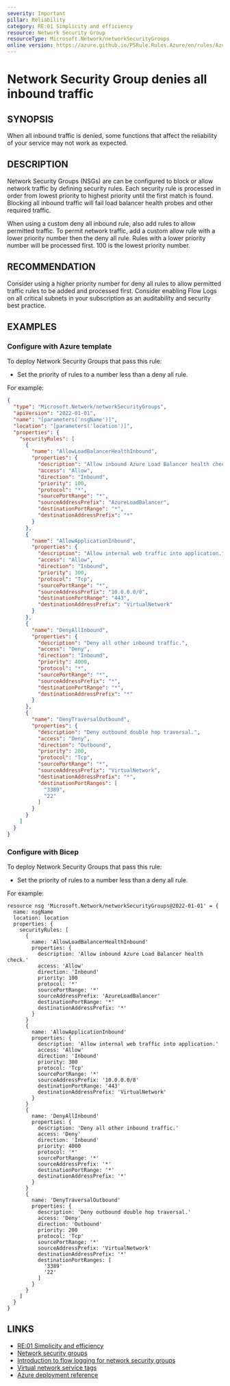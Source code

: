 ```yaml
---
severity: Important
pillar: Reliability
category: RE:01 Simplicity and efficiency
resource: Network Security Group
resourceType: Microsoft.Network/networkSecurityGroups
online version: https://azure.github.io/PSRule.Rules.Azure/en/rules/Azure.NSG.DenyAllInbound/
---
```


# Network Security Group denies all inbound traffic

## SYNOPSIS

When all inbound traffic is denied, some functions that affect the reliability of your service may not work as expected.

## DESCRIPTION

Network Security Groups (NSGs) are can be configured to block or allow network traffic by defining security rules.
Each security rule is processed in order from lowest priority to highest priority until the first match is found.
Blocking all inbound traffic will fail load balancer health probes and other required traffic.

When using a custom deny all inbound rule, also add rules to allow permitted traffic.
To permit network traffic, add a custom allow rule with a lower priority number then the deny all rule.
Rules with a lower priority number will be processed first.
100 is the lowest priority number.

## RECOMMENDATION

Consider using a higher priority number for deny all rules to allow permitted traffic rules to be added and processed first.
Consider enabling Flow Logs on all critical subnets in your subscription as an auditability and security best practice.

## EXAMPLES

### Configure with Azure template

To deploy Network Security Groups that pass this rule:

- Set the priority of rules to a number less than a deny all rule.

For example:

```json
{
  "type": "Microsoft.Network/networkSecurityGroups",
  "apiVersion": "2022-01-01",
  "name": "[parameters('nsgName')]",
  "location": "[parameters('location')]",
  "properties": {
    "securityRules": [
      {
        "name": "AllowLoadBalancerHealthInbound",
        "properties": {
          "description": "Allow inbound Azure Load Balancer health check.",
          "access": "Allow",
          "direction": "Inbound",
          "priority": 100,
          "protocol": "*",
          "sourcePortRange": "*",
          "sourceAddressPrefix": "AzureLoadBalancer",
          "destinationPortRange": "*",
          "destinationAddressPrefix": "*"
        }
      },
      {
        "name": "AllowApplicationInbound",
        "properties": {
          "description": "Allow internal web traffic into application.",
          "access": "Allow",
          "direction": "Inbound",
          "priority": 300,
          "protocol": "Tcp",
          "sourcePortRange": "*",
          "sourceAddressPrefix": "10.0.0.0/8",
          "destinationPortRange": "443",
          "destinationAddressPrefix": "VirtualNetwork"
        }
      },
      {
        "name": "DenyAllInbound",
        "properties": {
          "description": "Deny all other inbound traffic.",
          "access": "Deny",
          "direction": "Inbound",
          "priority": 4000,
          "protocol": "*",
          "sourcePortRange": "*",
          "sourceAddressPrefix": "*",
          "destinationPortRange": "*",
          "destinationAddressPrefix": "*"
        }
      },
      {
        "name": "DenyTraversalOutbound",
        "properties": {
          "description": "Deny outbound double hop traversal.",
          "access": "Deny",
          "direction": "Outbound",
          "priority": 200,
          "protocol": "Tcp",
          "sourcePortRange": "*",
          "sourceAddressPrefix": "VirtualNetwork",
          "destinationAddressPrefix": "*",
          "destinationPortRanges": [
            "3389",
            "22"
          ]
        }
      }
    ]
  }
}
```

### Configure with Bicep

To deploy Network Security Groups that pass this rule:

- Set the priority of rules to a number less than a deny all rule.

For example:

```bicep
resource nsg 'Microsoft.Network/networkSecurityGroups@2022-01-01' = {
  name: nsgName
  location: location
  properties: {
    securityRules: [
      {
        name: 'AllowLoadBalancerHealthInbound'
        properties: {
          description: 'Allow inbound Azure Load Balancer health check.'
          access: 'Allow'
          direction: 'Inbound'
          priority: 100
          protocol: '*'
          sourcePortRange: '*'
          sourceAddressPrefix: 'AzureLoadBalancer'
          destinationPortRange: '*'
          destinationAddressPrefix: '*'
        }
      }
      {
        name: 'AllowApplicationInbound'
        properties: {
          description: 'Allow internal web traffic into application.'
          access: 'Allow'
          direction: 'Inbound'
          priority: 300
          protocol: 'Tcp'
          sourcePortRange: '*'
          sourceAddressPrefix: '10.0.0.0/8'
          destinationPortRange: '443'
          destinationAddressPrefix: 'VirtualNetwork'
        }
      }
      {
        name: 'DenyAllInbound'
        properties: {
          description: 'Deny all other inbound traffic.'
          access: 'Deny'
          direction: 'Inbound'
          priority: 4000
          protocol: '*'
          sourcePortRange: '*'
          sourceAddressPrefix: '*'
          destinationPortRange: '*'
          destinationAddressPrefix: '*'
        }
      }
      {
        name: 'DenyTraversalOutbound'
        properties: {
          description: 'Deny outbound double hop traversal.'
          access: 'Deny'
          direction: 'Outbound'
          priority: 200
          protocol: 'Tcp'
          sourcePortRange: '*'
          sourceAddressPrefix: 'VirtualNetwork'
          destinationAddressPrefix: '*'
          destinationPortRanges: [
            '3389'
            '22'
          ]
        }
      }
    ]
  }
}
```

## LINKS

- [RE:01 Simplicity and efficiency](https://learn.microsoft.com/azure/well-architected/reliability/simplify)
- [Network security groups](https://learn.microsoft.com/azure/virtual-network/security-overview)
- [Introduction to flow logging for network security groups](https://learn.microsoft.com/azure/network-watcher/network-watcher-nsg-flow-logging-overview)
- [Virtual network service tags](https://learn.microsoft.com/azure/virtual-network/service-tags-overview)
- [Azure deployment reference](https://learn.microsoft.com/azure/templates/microsoft.network/networksecuritygroups/securityrules)
